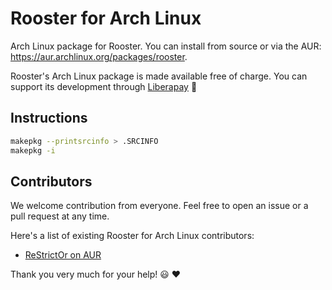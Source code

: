 # Rooster for Arch Linux

Arch Linux package for Rooster. You can install from source or via the AUR: https://aur.archlinux.org/packages/rooster.

Rooster's Arch Linux package is made available free of charge. You can support its development through [Liberapay](https://liberapay.com/conradkleinespel/) 💪

## Instructions

```sh
makepkg --printsrcinfo > .SRCINFO
makepkg -i
```

## Contributors

We welcome contribution from everyone. Feel free to open an issue or a pull request at any time.

Here's a list of existing Rooster for Arch Linux contributors:

- [ReStrictOr on AUR](https://aur.archlinux.org/account/ReStrictOr)

Thank you very much for your help!  :smiley:  :heart:
